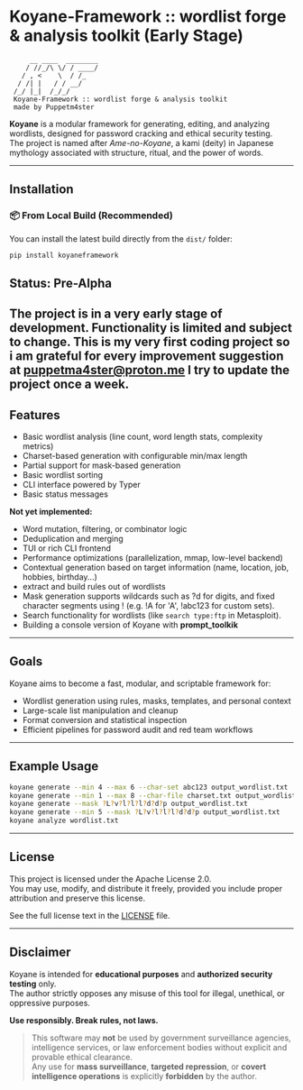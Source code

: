 # Koyane-Framework :: wordlist forge & analysis toolkit (Early Stage)

```
     __ ____  ________
    / //_/\ \/ / ____/
   / , <    \  / /_    
  / /| |   / / __/    
 /_/ |_|  /_/_/      
 Koyane-Framework :: wordlist forge & analysis toolkit
 made by Puppetm4ster
```                   


**Koyane** is a modular framework for generating, editing, and analyzing wordlists, designed for password cracking and ethical security testing.  
The project is named after *Ame-no-Koyane*, a kami (deity) in Japanese mythology associated with structure, ritual, and the power of words.

---
## Installation

### 📦 From Local Build (Recommended)

You can install the latest build directly from the `dist/` folder:

```bash
pip install koyaneframework
```

## Status: Pre-Alpha

The project is in a very early stage of development. Functionality is limited and subject to change.
This is my very first coding project so i am grateful for every improvement suggestion at **puppetma4ster@proton.me**
I try to update the project once a week.
---

## Features

+ Basic wordlist analysis (line count, word length stats, complexity metrics)
+ Charset-based generation with configurable min/max length
+ Partial support for mask-based generation
+ Basic wordlist sorting
+ CLI interface powered by Typer
+ Basic status messages

**Not yet implemented:**

- Word mutation, filtering, or combinator logic
- Deduplication and merging
- TUI or rich CLI frontend
- Performance optimizations (parallelization, mmap, low-level backend)
- Contextual generation based on target information (name, location, job, hobbies, birthday...)
- extract and build rules out of wordlists
- Mask generation supports wildcards such as ?d for digits,
  and fixed character segments using ! (e.g. !A for 'A', !abc123 for custom sets).
- Search functionality for wordlists (like `search type:ftp` in Metasploit).
- Building a console version of Koyane with **prompt_toolkik**

---

## Goals

Koyane aims to become a fast, modular, and scriptable framework for:

- Wordlist generation using rules, masks, templates, and personal context
- Large-scale list manipulation and cleanup
- Format conversion and statistical inspection
- Efficient pipelines for password audit and red team workflows

---

## Example Usage

```bash
koyane generate --min 4 --max 6 --char-set abc123 output_wordlist.txt
koyane generate --min 1 --max 8 --char-file charset.txt output_wordlist.txt
koyane generate --mask ?L?v?l?l?l?d?d?p output_wordlist.txt
koyane generate --min 5 --mask ?L?v?l?l?l?d?d?p output_wordlist.txt
koyane analyze wordlist.txt
```
---
## License

This project is licensed under the Apache License 2.0.  
You may use, modify, and distribute it freely, provided you include proper attribution and preserve this license.

See the full license text in the [LICENSE](LICENSE) file.

---
## Disclaimer

Koyane is intended for **educational purposes** and **authorized security testing** only.  
The author strictly opposes any misuse of this tool for illegal, unethical, or oppressive purposes.

**Use responsibly. Break rules, not laws.**

> This software may **not** be used by government surveillance agencies, intelligence services, or law enforcement bodies without explicit and provable ethical clearance.  
> Any use for **mass surveillance**, **targeted repression**, or **covert intelligence operations** is explicitly **forbidden** by the author.
